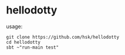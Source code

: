 # hellodotty

usage:

    git clone https://github.com/hsk/hellodotty
    cd hellodotty
    sbt ~"run-main test"
